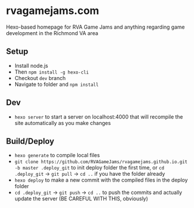 # rvagamejams.com
Hexo-based homepage for RVA Game Jams and anything regarding game development in the Richmond VA area

## Setup
- Install node.js
- Then `npm install -g hexo-cli`
- Checkout `dev` branch
- Navigate to folder and `npm install`

## Dev
- `hexo server` to start a server on localhost:4000 that will recompile the site automatically as you make changes

## Build/Deploy
- `hexo generate` to compile local files
- `git clone https://github.com/RVAGameJams/rvagamejams.github.io.git -b master .deploy_git` to init deploy folder the first time, or `cd .deploy_git` -> `git pull` -> `cd ..` if you have the folder already
- `hexo deploy` to make a new commit with the compiled files in the deploy folder
- `cd .deploy_git` -> `git push` -> `cd ..` to push the commits and actually update the server (BE CAREFUL WITH THIS, obviously)
